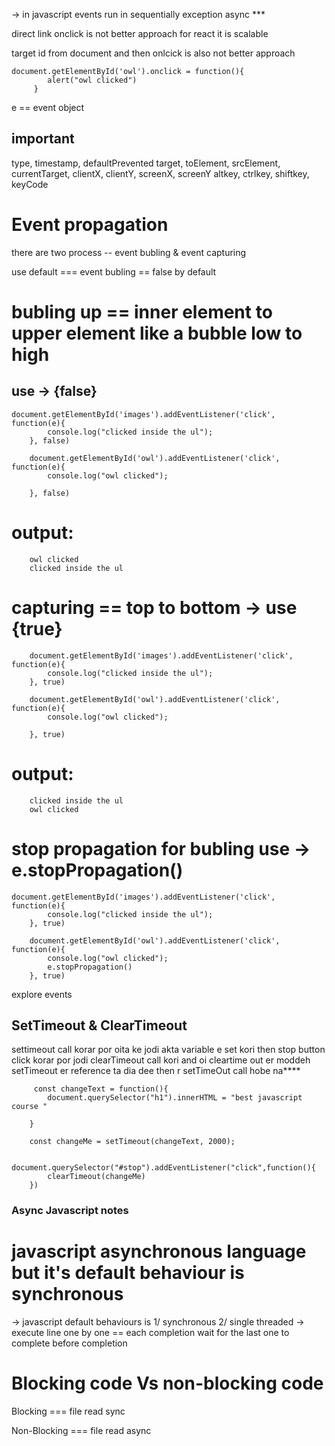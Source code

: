 -> in javascript events run in sequentially
exception async ***

direct link onclick is not better approach
for react it is scalable 

target id from document and then onlcick is also not better approach
```
document.getElementById('owl').onclick = function(){
        alert("owl clicked")
     }
```

e == event object

## important
type, timestamp, defaultPrevented
target, toElement, srcElement, currentTarget,
clientX, clientY, screenX, screenY
  altkey, ctrlkey, shiftkey, keyCode

# Event propagation 
there are two process -- event bubling & event capturing

use default === event bubling == false by default

# bubling up == inner element to upper element like a bubble low to high 
## use -> {false}

```
document.getElementById('images').addEventListener('click', function(e){
        console.log("clicked inside the ul");
    }, false)

    document.getElementById('owl').addEventListener('click', function(e){
        console.log("owl clicked");
        
    }, false)
```

# output:
```
    owl clicked
    clicked inside the ul
```

# capturing == top to bottom -> use {true}

```
    document.getElementById('images').addEventListener('click', function(e){
        console.log("clicked inside the ul");
    }, true)

    document.getElementById('owl').addEventListener('click', function(e){
        console.log("owl clicked");
        
    }, true)
```

# output:
```
    clicked inside the ul
    owl clicked
```

# stop propagation for bubling use -> e.stopPropagation()

```
document.getElementById('images').addEventListener('click', function(e){
        console.log("clicked inside the ul");
    }, true)

    document.getElementById('owl').addEventListener('click', function(e){
        console.log("owl clicked");
        e.stopPropagation()
    }, true)
```

explore events 


<!-- settitme out and clear  time out  -->
## SetTimeout & ClearTimeout

settimeout call korar por oita ke jodi akta variable e set kori then stop button click korar por jodi clearTimeout call kori and oi cleartime out er moddeh setTimeout er reference ta dia dee then r setTimeOut call hobe na****

```
     const changeText = function(){
        document.querySelector("h1").innerHTML = "best javascript course "

    }

    const changeMe = setTimeout(changeText, 2000);

    document.querySelector("#stop").addEventListener("click",function(){
        clearTimeout(changeMe)
    })
```



### Async Javascript notes

# javascript asynchronous language but it's default behaviour is synchronous

-> javascript default behaviours is 1/ synchronous 2/ single threaded
-> execute line one by one == each completion wait for the last one to complete before completion

# Blocking code Vs non-blocking code

Blocking === file read sync

Non-Blocking === file read async



